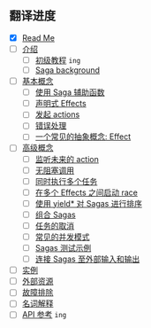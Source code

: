 ## 翻译进度

* [x] [Read Me](/README.md)
* [ ] [介绍](/docs/introduction/README.md)
  * [ ] [初级教程](/docs/introduction/BeginnerTutorial.md) `ing`
  * [ ] [Saga background](/docs/introduction/SagaBackground.md)
* [ ] [基本概念](/docs/basics/README.md)
  * [ ] [使用 Saga 辅助函数](/docs/basics/UsingSagaHelpers.md)
  * [ ] [声明式 Effects](/docs/basics/DeclarativeEffects.md)
  * [ ] [发起 actions](/docs/basics/DispatchingActions.md)
  * [ ] [错误处理](/docs/basics/ErrorHandling.md)
  * [ ] [一个常见的抽象概念: Effect](/docs/basics/Effect.md)
* [ ] [高级概念](/docs/advanced/README.md)
  * [ ] [监听未来的 action](/docs/advanced/FutureActions.md)
  * [ ] [无阻塞调用](/docs/advanced/NonBlockingCalls.md)
  * [ ] [同时执行多个任务](/docs/advanced/RunningTasksInParallel.md)
  * [ ] [在多个 Effects 之间启动 race](/docs/advanced/RacingEffects.md)
  * [ ] [使用 yield* 对 Sagas 进行排序](/docs/advanced/SequencingSagas.md)
  * [ ] [组合 Sagas](/docs/advanced/ComposingSagas.md)
  * [ ] [任务的取消](/docs/advanced/TaskCancellation.md)
  * [ ] [常见的并发模式](/docs/advanced/Concurrency.md)
  * [ ] [Sagas 测试示例](/docs/advanced/Testing.md)
  * [ ] [连接 Sagas 至外部输入和输出](/docs/advanced/UsingRunSaga.md)
* [ ] [实例](/docs/recipes/README.md)
* [ ] [外部资源](/docs/ExternalResources.md)
* [ ] [故障排除](/docs/Troubleshooting.md)
* [ ] [名词解释](/docs/Glossary.md)
* [ ] [API 参考](/docs/api/README.md) `ing`
